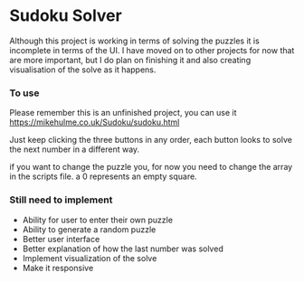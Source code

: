 # Sudoku Solver

Although this project is working in terms of solving the puzzles it is incomplete in terms of the UI. I have moved on to other projects for now that are more important, but I do plan on finishing it and also creating visualisation of the solve as it happens.

### To use

Please remember this is an unfinished project, you can use it https://mikehulme.co.uk/Sudoku/sudoku.html

Just keep clicking the three buttons in any order, each button looks to solve the next number in a different way.

if you want to change the puzzle you, for now you need to change the array in the scripts file. a 0 represents an empty square.

### Still need to implement

* Ability for user to enter their own puzzle
* Ability to generate a random puzzle
* Better user interface
* Better explanation of how the last number was solved
* Implement visualization of the solve
* Make it responsive
